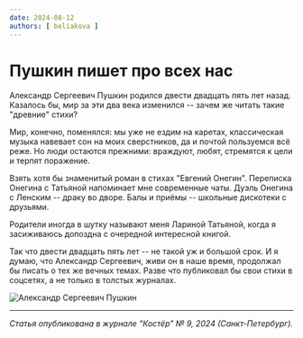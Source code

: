 ```yaml
---
date: 2024-08-12
authors: [ beliakova ]
---
```

# Пушкин пишет про всех нас

Александр Сергеевич Пушкин родился двести двадцать пять лет назад. Казалось бы, мир за эти два века изменился -- зачем же читать такие "древние" стихи?

Мир, конечно, поменялся: мы уже не ездим на каретах, классическая музыка навевает сон на моих сверстников, да и почтой пользуемся всё реже. Но люди остаются прежними: враждуют, любят, стремятся к цели и терпят поражение.
<!-- more -->
Взять хотя бы знаменитый роман в стихах "Евгений Онегин". Переписка Онегина с Татьяной напоминает мне современные чаты. Дуэль Онегина с Ленским -- драку во дворе. Балы и приёмы -- школьные дискотеки с друзьями.

Родители иногда в шутку называют меня Лариной Татьяной, когда я засиживаюсь допоздна с очередной интересной книгой.

Так что двести двадцать пять лет -- не такой уж и большой срок. И я думаю, что Александр Сергеевич, живи он в наше время, продолжал бы писать о тех же вечных темах. Разве что публиковал бы свои стихи в соцсетях, а не только в толстых журналах.

![Александр Сергеевич Пушкин](../../images/pushkin.jpg)

---

*Статья опубликована в журнале "Костёр" № 9, 2024 (Санкт-Петербург).*
